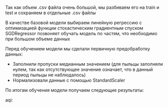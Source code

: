 Так как объем .csv файла очень большой, мы разбиваем его на train и test и сохраняем в отдельные .csv файлы<br>

В качестве базовой модели выбираем линейную регрессию с оптимизацией функции стохастическим градиентным спуском<br>
SGDRegressor позвоняет обучать модель по частям, что необходимо при большом объеме данных<br>

Перед обучением модели мы сделали первичную предобработку данных:<br>
* Заполнили пропуски медианным значением (для пыльцы заполняли нулем, так как отсутствующее значение означает, что в данный период пыльцы не 
наблюдалось)
* Нормализовали данные с помощью StandardScaler

По итогам обучения модели получаем следующие результаты:<br>

aqi:<br>

